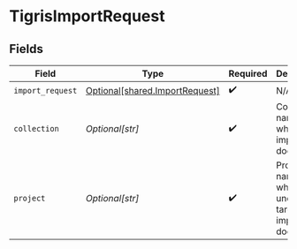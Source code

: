 # TigrisImportRequest


## Fields

| Field                                                                      | Type                                                                       | Required                                                                   | Description                                                                |
| -------------------------------------------------------------------------- | -------------------------------------------------------------------------- | -------------------------------------------------------------------------- | -------------------------------------------------------------------------- |
| `import_request`                                                           | [Optional[shared.ImportRequest]](undefined/models/shared/importrequest.md) | :heavy_check_mark:                                                         | N/A                                                                        |
| `collection`                                                               | *Optional[str]*                                                            | :heavy_check_mark:                                                         | Collection name where to import documents.                                 |
| `project`                                                                  | *Optional[str]*                                                            | :heavy_check_mark:                                                         | Project name whose db is under target to import documents.                 |